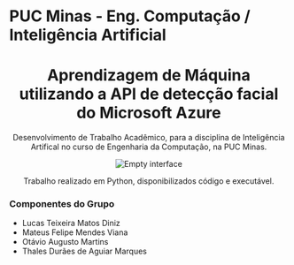 # PUC Minas - Eng. Computação / Inteligência Artificial
<h1 align="center">Aprendizagem de Máquina utilizando a API de detecção facial do Microsoft Azure</h1>
<p align="center">Desenvolvimento de Trabalho Acadêmico, para a disciplina de Inteligência Artifical no curso de Engenharia da Computação, na PUC Minas.</p>

<p align="center">
    <img src="https://imgur.com/a/9rhtYCb" alt="Empty interface">
</p>
<p align="center">Trabalho realizado em Python, disponibilizados código e executável.</p>

### Componentes do Grupo
 - Lucas Teixeira Matos Diniz
 - Mateus Felipe Mendes Viana
 - Otávio Augusto Martins
 - Thales Durães de Aguiar Marques
